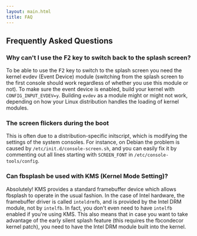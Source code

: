 ```yaml
---
layout: main.html
title: FAQ
---
```


Frequently Asked Questions
--------------------------

### Why can't I use the <kbd>F2</kbd> key to switch back to the splash screen?

To be able to use the <kbd>F2</kbd> key to switch to the splash screen you need
the kernel evdev (Event Device) module (switching from the splash screen to the
first console should work regardless of whether you use this module or not). To
make sure the event device is enabled, build your kernel with
`CONFIG_INPUT_EVDEV=y`. Building `evdev` as a module might or might not work,
depending on how your Linux distribution handles the loading of kernel modules.


### The screen flickers during the boot

This is often due to a distribution-specific initscript, which is modifying the
settings of the system consoles. For instance, on Debian the problem is caused
by `/etc/init.d/console-screen.sh`, and you can easily fix it by commenting out
all lines starting with `SCREEN_FONT` in `/etc/console-tools/config`.


### Can fbsplash be used with KMS (Kernel Mode Setting)?

Absolutely! KMS provides a standard framebuffer device which allows fbsplash to
operate in the usual fashion. In the case of Intel hardware, the framebuffer
driver is called `inteldrmfb`, and is provided by the Intel DRM module, not by
`intelfb`. In fact, you don't even need to have `intelfb` enabled if you're using
KMS. This also means that in case you want to take advantage of the early
silent splash feature (this requires the fbcondecor kernel patch), you need to
have the Intel DRM module built into the kernel.
